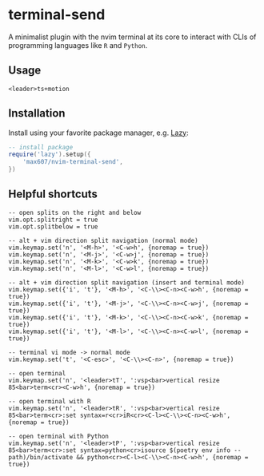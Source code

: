 # terminal-send

A minimalist plugin with the nvim terminal at its core to interact with CLIs of programming languages like `R` and `Python`.

## Usage

`<leader>ts+motion`

## Installation

Install using your favorite package manager, e.g. [Lazy](https://github.com/folke/lazy.nvim):

```lua
-- install package
require('lazy').setup({
    'max607/nvim-terminal-send',
})
```

## Helpful shortcuts

```
-- open splits on the right and below
vim.opt.splitright = true
vim.opt.splitbelow = true

-- alt + vim direction split navigation (normal mode)
vim.keymap.set('n', '<M-h>', '<C-w>h', {noremap = true})
vim.keymap.set('n', '<M-j>', '<C-w>j', {noremap = true})
vim.keymap.set('n', '<M-k>', '<C-w>k', {noremap = true})
vim.keymap.set('n', '<M-l>', '<C-w>l', {noremap = true})

-- alt + vim direction split navigation (insert and terminal mode)
vim.keymap.set({'i', 't'}, '<M-h>', '<C-\\><C-n><C-w>h', {noremap = true})
vim.keymap.set({'i', 't'}, '<M-j>', '<C-\\><C-n><C-w>j', {noremap = true})
vim.keymap.set({'i', 't'}, '<M-k>', '<C-\\><C-n><C-w>k', {noremap = true})
vim.keymap.set({'i', 't'}, '<M-l>', '<C-\\><C-n><C-w>l', {noremap = true})

-- terminal vi mode -> normal mode
vim.keymap.set('t', '<C-esc>', '<C-\\><C-n>', {noremap = true})

-- open terminal
vim.keymap.set('n', '<leader>tT', ':vsp<bar>vertical resize 85<bar>term<cr><C-w>h', {noremap = true})

-- open terminal with R
vim.keymap.set('n', '<leader>tR', ':vsp<bar>vertical resize 85<bar>term<cr>:set syntax=r<cr>iR<cr><C-l><C-\\><C-n><C-w>h', {noremap = true})

-- open terminal with Python
vim.keymap.set('n', '<leader>tP', ':vsp<bar>vertical resize 85<bar>term<cr>:set syntax=python<cr>isource $(poetry env info --path)/bin/activate && python<cr><C-l><C-\\><C-n><C-w>h', {noremap = true})
```
